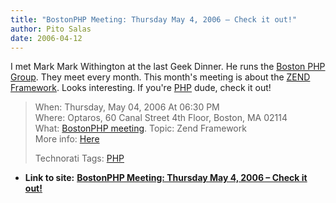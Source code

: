 ```yaml
---
title: "BostonPHP Meeting: Thursday May 4, 2006 – Check it out!"
author: Pito Salas
date: 2006-04-12
---
```


I met Mark Mark Withington at the last Geek Dinner. He runs the [Boston PHP
Group](<http://www.bostonphp.org/component/option,com_extcalendar/Itemid,33/extmode,view/extid,15/>).
They meet every month. This month's meeting is about the [ZEND
Framework](<http://framework.zend.com/>). Looks interesting. If you're
[PHP](<http://www.php.net/>) dude, check it out!  
> When: Thursday, May 04, 2006 At 06:30 PM  
> Where: Optaros, 60 Canal Street 4th Floor, Boston, MA 02114  
> What: [BostonPHP
> meeting](<http://www.bostonphp.org/component/option,com_extcalendar/Itemid,33/extmode,view/extid,15/>).
> Topic: Zend Framework  
> More info:
> [Here](<http://www.bostonphp.org/component/option,com_extcalendar/Itemid,33/extmode,view/extid,15/>)  
>  
>  Technorati Tags: [PHP](<http://www.technorati.com/tag/PHP>)


* **Link to site:** **[BostonPHP Meeting: Thursday May 4, 2006 – Check it out!](None)**
